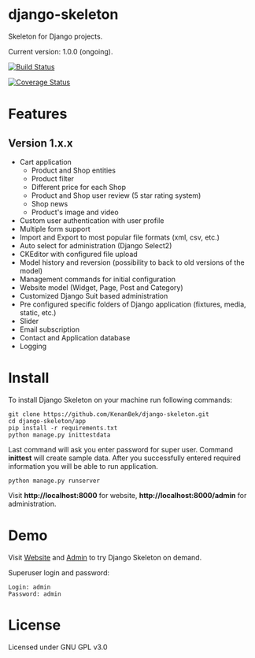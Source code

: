 django-skeleton
===============

Skeleton for Django projects.

Current version: 1.0.0 (ongoing).

[![Build Status](https://travis-ci.org/KenanBek/django-skeleton.svg?branch=master)](https://travis-ci.org/KenanBek/django-skeleton)

[![Coverage Status](https://coveralls.io/repos/KenanBek/django-skeleton/badge.png)](https://coveralls.io/r/KenanBek/django-skeleton)

# Features

## Version 1.x.x

- Cart application
    - Product and Shop entities
    - Product filter
    - Different price for each Shop
    - Product and Shop user review (5 star rating system)
    - Shop news
    - Product's image and video
- Custom user authentication with user profile
- Multiple form support
- Import and Export to most popular file formats (xml, csv, etc.)
- Auto select for administration (Django Select2)
- CKEditor with configured file upload
- Model history and reversion (possibility to back to old versions of the model)
- Management commands for initial configuration
- Website model (Widget, Page, Post and Category)
- Customized Django Suit based administration
- Pre configured specific folders of Django application (fixtures, media, static, etc.)
- Slider
- Email subscription
- Contact and Application database
- Logging

# Install

To install Django Skeleton on your machine run following commands:

    git clone https://github.com/KenanBek/django-skeleton.git
    cd django-skeleton/app
    pip install -r requirements.txt
    python manage.py inittestdata

Last command will ask you enter password for super user. Command **inittest** will create sample data. After you successfully entered required information you will be able to run application.

    python manage.py runserver

Visit **http://localhost:8000** for website, **http://localhost:8000/admin** for administration.


# Demo

Visit [Website](http://django-skeleton.bekonline.webfactional.com/) and [Admin](http://django-skeleton.bekonline.webfactional.com/admin) to try Django Skeleton on demand.

Superuser login and password:

    Login: admin
    Password: admin

# License

Licensed under GNU GPL v3.0
